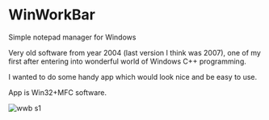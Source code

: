 # WinWorkBar
Simple notepad manager for Windows

Very old software from year 2004 (last version I think was 2007), one of my first after entering into wonderful world of Windows C++ programming.

I wanted to do some handy app which would look nice and be easy to use.

App is Win32+MFC software.


![wwb s1](https://user-images.githubusercontent.com/3949132/176728045-7d4453ae-d344-4a83-93d2-057a180e6753.gif)
